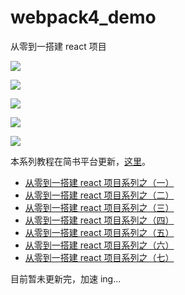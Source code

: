 # webpack4_demo
从零到一搭建 react 项目

![](https://img.shields.io/badge/npm-6.11.3-blue.svg)

![](https://img.shields.io/badge/node-12.12.0-brightgreen.svg)

![](https://img.shields.io/badge/webpack-4.41.2-red.svg)

![](https://img.shields.io/badge/react-16.12.0-important.svg)

![](https://img.shields.io/badge/babel-7.x-green.svg)

本系列教程在简书平台更新，[这里](https://www.jianshu.com/u/f4dac74bd955)。

* [从零到一搭建 react 项目系列之（一）](https://www.jianshu.com/p/0b448d7ca886)
* [从零到一搭建 react 项目系列之（二）](https://www.jianshu.com/p/6f6febb5330d)
* [从零到一搭建 react 项目系列之（三）](https://www.jianshu.com/p/b0353a3c10f0)
* [从零到一搭建 react 项目系列之（四）](https://www.jianshu.com/p/0bff3556a479)
* [从零到一搭建 react 项目系列之（五）](https://www.jianshu.com/p/ebab81783773)
* [从零到一搭建 react 项目系列之（六）](https://www.jianshu.com/p/e5bf69313906)
* [从零到一搭建 react 项目系列之（七）](https://www.jianshu.com/p/13ea372cdd45)

目前暂未更新完，加速 ing...